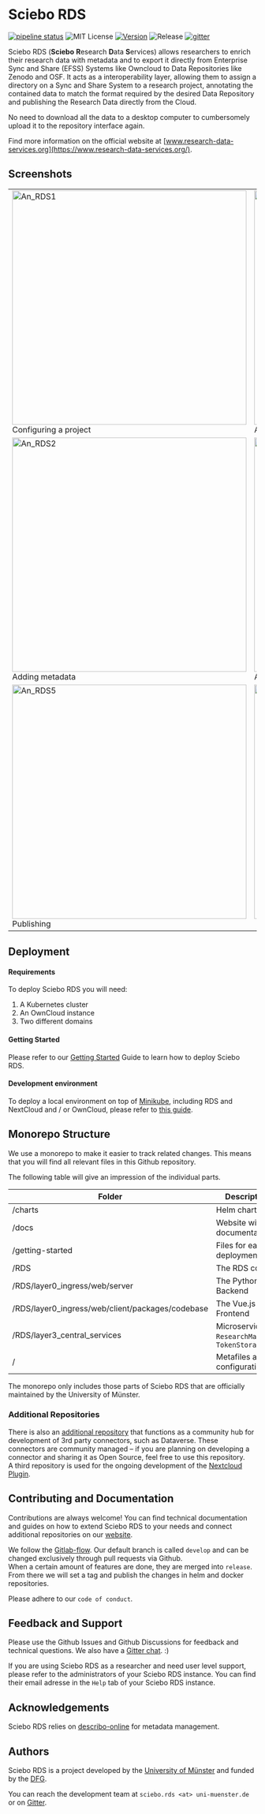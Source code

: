 
# Sciebo RDS
[![pipeline status](https://zivgitlab.uni-muenster.de/sciebo-rds/sciebo-rds/badges/develop/pipeline.svg)](https://zivgitlab.uni-muenster.de/sciebo-rds/sciebo-rds/-/pipelines)
![MIT License](https://img.shields.io/github/license/Sciebo-RDS/Sciebo-RDS)
[![Version](https://img.shields.io/github/v/release/Sciebo-RDS/Sciebo-RDS)](https://github.com/Sciebo-RDS/Sciebo-RDS/releases/latest)
![Release](https://img.shields.io/github/release-date/Sciebo-RDS/Sciebo-RDS)
[![gitter](https://img.shields.io/gitter/room/Sciebo-RDS/community?color=orange)](https://gitter.im/Sciebo-RDS/community)

Sciebo RDS (**Sciebo** **R**esearch **D**ata **S**ervices) allows researchers to enrich their research data with metadata and to export it directly from Enterprise Sync and Share (EFSS) Systems like Owncloud to Data Repositories like Zenodo and OSF.
It acts as a interoperability layer, allowing them to assign a directory on a Sync and Share System to a research project, annotating the contained data to match the format required by the desired Data Repository and publishing the Research Data directly from the Cloud.

No need to download all the data to a desktop computer to cumbersomely upload it to the repository interface again.


Find more information on the official website at [www.research-data-services.org](https://www.research-data-services.org/).

## Screenshots
|||
|-|-|
|<img  width="475" alt="An_RDS1" src="https://user-images.githubusercontent.com/31971585/196733077-d008bbc9-9c2a-4e59-81fc-718c46af481e.png"> Configuring a project|<img  width="475" alt="An_RDS2" src="https://user-images.githubusercontent.com/31971585/196733085-c5ab157e-27b1-42ea-87f2-512b4db29fcf.png"> Adding metadata|
|<img width="475" alt="An_RDS2" src="https://user-images.githubusercontent.com/31971585/196733090-4eba7303-37f8-48e7-8d11-cbb1a8ff4cfb.png"> Adding metadata|<img width="475" alt="An_RDS4" src="https://user-images.githubusercontent.com/31971585/196733098-df0696bf-4fbc-4a12-b133-23769103cbe5.png"> Adding metadata|
|<img width="475" alt="An_RDS5" src="https://user-images.githubusercontent.com/31971585/196733100-f26e9b9b-ee5c-4c23-9716-22f7bc2574a4.png"> Publishing|<img width="475" alt="An_RDS6" src="https://user-images.githubusercontent.com/31971585/196733102-7b95063f-0a56-427f-bce8-993ac1fbae82.png"> <center>Connecting repositories</center>|


## Deployment

#### Requirements

To deploy Sciebo RDS you will need:

1. A Kubernetes cluster
2. An OwnCloud instance
3. Two different domains

#### Getting Started

Please refer to our [Getting Started](https://www.research-data-services.org/gettingstarted/) Guide to learn how to deploy Sciebo RDS.

#### Development environment

To deploy a local environment on top of [Minikube](https://minikube.sigs.k8s.io/docs/), including RDS and NextCloud and / or OwnCloud,
please refer to [this guide](/getting-started/minikube-embedded/README.md).

## Monorepo Structure

We use a monorepo to make it easier to track related changes. This means that you will find all relevant files in this Github repository.

The following table will give an impression of the individual parts.  

| Folder                                                       | Description                                     |
| ------------------------------------------------ | ----------------------------------------------- |
| /charts                                          | Helm charts                                     |
| /docs                                            | Website with documentation                      |
| /getting-started                                 | Files for easy deployment                       |
| /RDS                                             | The RDS code                                    |
| /RDS/layer0_ingress/web/server                   | The Python Backend                              |
| /RDS/layer0_ingress/web/client/packages/codebase | The Vue.js Frontend                             |
| /RDS/layer3_central_services                     | Microservices `ResearchManager`, `TokenStorage` |
| /                                                | Metafiles and configuration                     |

The monorepo only includes those parts of Sciebo RDS that are officially maintained by the University of Münster.

### Additional Repositories
There is also an [additional repository](https://github.com/Sciebo-RDS/RDS-Connectors) that functions as a community hub for development of 3rd party connectors, such as Dataverse. These connectors are community managed – if you are planning on developing a connector and sharing it as Open Source, feel free to use this repository.    
A third repository is used for the ongoing development of the [Nextcloud Plugin](https://github.com/Sciebo-RDS/plugin-nextcloud).

## Contributing and Documentation

Contributions are always welcome! You can find technical documentation and guides on how to extend Sciebo RDS to your needs and connect additional repositories on our [website](https://www.research-data-services.org/documentation/development/).

We follow the [Gitlab-flow](https://docs.gitlab.com/ee/topics/gitlab_flow.html). Our default branch is called `develop` and can be changed exclusively through pull requests via Github.    
When a certain amount of features are done, they are merged into `release`. From there we will set a tag and publish the changes in helm and docker repositories.

Please adhere to our `code of conduct`.

## Feedback and Support

Please use the Github Issues and Github Discussions for feedback and technical questions. We also have a [Gitter chat](https://gitter.im/Sciebo-RDS/community). :)

If you are using Sciebo RDS as a researcher and need user level support, please refer to the administrators of your Sciebo RDS instance. You can find their email adresse in the `Help` tab of your Sciebo RDS instance.
## Acknowledgements

Sciebo RDS relies on [describo-online](https://github.com/Arkisto-Platform/describo-online) for metadata management.
## Authors

Sciebo RDS is a project developed by the [University of Münster](https://uni-muenster.de/) and funded by the [DFG](https://www.dfg.de/en/index.jsp).

You can reach the development team at `sciebo.rds <at> uni-muenster.de` or on [Gitter](https://gitter.im/Sciebo-RDS/community).
